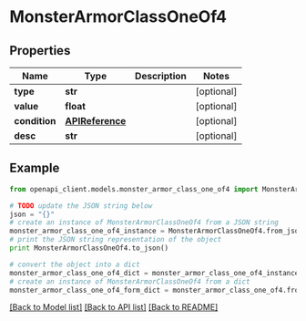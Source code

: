 # MonsterArmorClassOneOf4


## Properties
Name | Type | Description | Notes
------------ | ------------- | ------------- | -------------
**type** | **str** |  | [optional] 
**value** | **float** |  | [optional] 
**condition** | [**APIReference**](APIReference.md) |  | [optional] 
**desc** | **str** |  | [optional] 

## Example

```python
from openapi_client.models.monster_armor_class_one_of4 import MonsterArmorClassOneOf4

# TODO update the JSON string below
json = "{}"
# create an instance of MonsterArmorClassOneOf4 from a JSON string
monster_armor_class_one_of4_instance = MonsterArmorClassOneOf4.from_json(json)
# print the JSON string representation of the object
print MonsterArmorClassOneOf4.to_json()

# convert the object into a dict
monster_armor_class_one_of4_dict = monster_armor_class_one_of4_instance.to_dict()
# create an instance of MonsterArmorClassOneOf4 from a dict
monster_armor_class_one_of4_form_dict = monster_armor_class_one_of4.from_dict(monster_armor_class_one_of4_dict)
```
[[Back to Model list]](../README.md#documentation-for-models) [[Back to API list]](../README.md#documentation-for-api-endpoints) [[Back to README]](../README.md)


